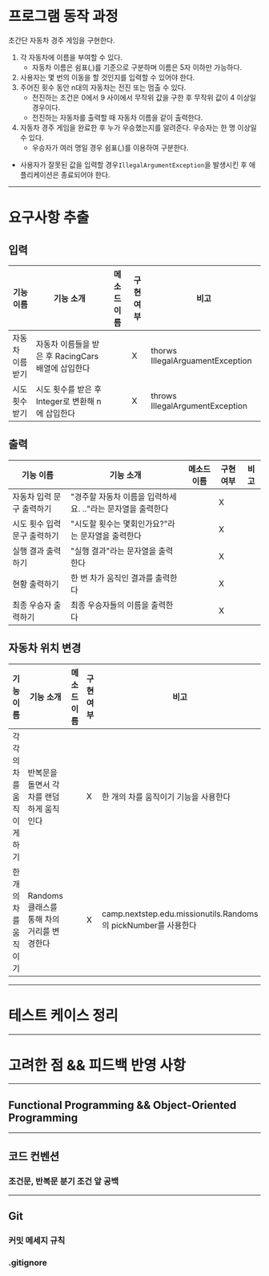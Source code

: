 # 프로그램 동작 과정
초간단 자동차 경주 게임을 구현한다.
1. 각 자동차에 이름을 부여할 수 있다.
    - 자동차 이름은 쉼표(,)를 기준으로 구분하며 이름은 5자 이하만 가능하다.
2. 사용자는 몇 번의 이동을 할 것인지를 입력할 수 있어야 한다.
3. 주어진 횟수 동안 n대의 자동차는 전진 또는 멈출 수 있다.
    - 전진하는 조건은 0에서 9 사이에서 무작위 값을 구한 후 무작위 값이 4 이상일 경우이다.
    - 전진하는 자동차를 출력할 때 자동차 이름을 같이 출력한다.
4. 자동차 경주 게임을 완료한 후 누가 우승했는지를 알려준다. 우승자는 한 명 이상일 수 있다.
    - 우승자가 여러 명일 경우 쉼표(,)를 이용하여 구분한다.
- 사용자가 잘못된 값을 입력할 경우`IllegalArgumentException`을 발생시킨 후 애플리케이션은 종료되어야 한다.
- ---
# 요구사항 추출
## 입력
|기능 이름|기능 소개|메소드 이름|구현여부|비고|
|---|---|---|---|---|
|자동차 이름 받기|자동차 이름들을 받은 후 RacingCars 배열에 삽입한다||X |thorws IllegalArguamentException|
|시도 횟수 받기|시도 횟수를 받은 후 Integer로 변환해 n에 삽입한다||X |throws IllegalArgumentException|


## 출력
|기능 이름|기능 소개|메소드 이름|구현 여부|비고|
|---|---|---|---|---|
|자동차 입력 문구 출력하기|"경주할 자동차 이름을 입력하세요. .."라는 문자열을 출력한다||X||
|시도 횟수 입력 문구 출력하기|"시도할 횟수는 몇회인가요?"라는 문자열을 출력한다||X||
|실행 결과 출력하기|"실행 결과"라는 문자열을 출력한다||X||
|현황 출력하기|한 번 차가 움직인 결과를 출력한다||X||
|최종 우승자 출력하기|최종 우승자들의 이름을 출력한다||X||

## 자동차 위치 변경
|기능 이름|기능 소개|메소드 이름|구현 여부|비고|
|---|---|---|---|---|
|각각의 차를 움직이게 하기|반복문을 돌면서 각 차를 랜덤하게 움직인다||X|한 개의 차를 움직이기 기능을 사용한다|
|한 개의 차를 움직이기|Randoms 클래스를 통해 차의 거리를 변경한다||X|camp.nextstep.edu.missionutils.Randoms의 pickNumber를 사용한다|

---
# 테스트 케이스 정리

---
# 고려한 점 && 피드백 반영 사항

---
## Functional Programming && Object-Oriented Programming

---
## 코드 컨벤션
### 조건문, 반복문 분기 조건 앞 공백

---
## Git
### 커밋 메세지 규칙
### .gitignore